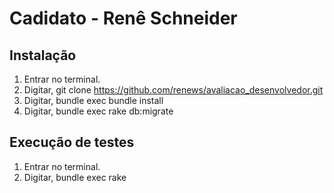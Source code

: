 # Cadidato - Renê Schneider

## Instalação
1. Entrar no terminal.
2. Digitar, git clone https://github.com/renews/avaliacao_desenvolvedor.git
3. Digitar, bundle exec bundle install
4. Digitar, bundle exec rake db:migrate

## Execução de testes
1. Entrar no terminal.
2. Digitar, bundle exec rake
